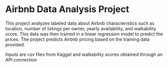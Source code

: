# Airbnb Data Analysis Project


This project analyzes labeled data about Airbnb characteristics such as location, number of listings per owner, yearly availability, and walkability score. This data was then trained in a linear regression model to predict the prices. The project predicts Airbnb pricing based on the training data provided. 

Inputs are csv files from Kaggel and walkability scores obtained through an API connection

